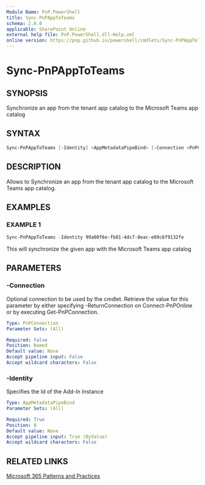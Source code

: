 ```yaml
---
Module Name: PnP.PowerShell
title: Sync-PnPAppToTeams
schema: 2.0.0
applicable: SharePoint Online
external help file: PnP.PowerShell.dll-Help.xml
online version: https://pnp.github.io/powershell/cmdlets/Sync-PnPAppToTeams.html
---
```

 
# Sync-PnPAppToTeams

## SYNOPSIS
Synchronize an app from the tenant app catalog to the Microsoft Teams app catalog

## SYNTAX

```powershell
Sync-PnPAppToTeams [-Identity] <AppMetadataPipeBind> [-Connection <PnPConnection>] [<CommonParameters>]
```

## DESCRIPTION

Allows to Synchronize an app from the tenant app catalog to the Microsoft Teams app catalog.

## EXAMPLES

### EXAMPLE 1
```powershell
Sync-PnPAppToTeams -Identity 99a00f6e-fb81-4dc7-8eac-e09c6f9132fe
```

This will synchronize the given app with the Microsoft Teams app catalog

## PARAMETERS

### -Connection
Optional connection to be used by the cmdlet. Retrieve the value for this parameter by either specifying -ReturnConnection on Connect-PnPOnline or by executing Get-PnPConnection.

```yaml
Type: PnPConnection
Parameter Sets: (All)

Required: False
Position: Named
Default value: None
Accept pipeline input: False
Accept wildcard characters: False
```

### -Identity
Specifies the Id of the Add-In Instance

```yaml
Type: AppMetadataPipeBind
Parameter Sets: (All)

Required: True
Position: 0
Default value: None
Accept pipeline input: True (ByValue)
Accept wildcard characters: False
```

## RELATED LINKS

[Microsoft 365 Patterns and Practices](https://aka.ms/m365pnp)

